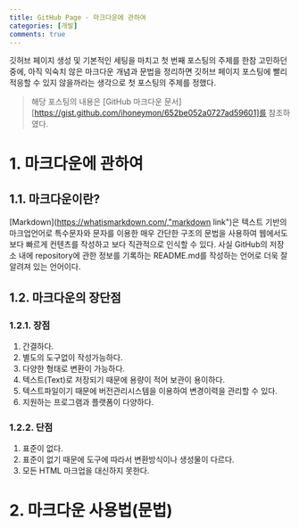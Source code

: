 ```yaml
---
title: GitHub Page - 마크다운에 관하여
categories: [개발]
comments: true
---
```


깃허브 페이지 생성 및 기본적인 세팅을 마치고 첫 번째 포스팅의 주제를 한참 고민하던 중에, 아직 익숙치 않은 마크다운 개념과 문법을 정리하면 깃허브 페이지 포스팅에 빨리 적응할 수 있지 않을까라는 생각으로 첫 포스팅의 주제를 정했다.  
> 해당 포스팅의 내용은 [GitHub 마크다운 문서][https://gist.github.com/ihoneymon/652be052a0727ad59601]를 참조하였다.  

# 1. 마크다운에 관하여
## 1.1. 마크다운이란?
[Markdown](https://whatismarkdown.com/,"markdown link")은 텍스트 기반의 마크업언어로 특수문자와 문자를 이용한 매우 간단한 구조의 문법을 사용하여 웹에서도 보다 빠르게 컨텐츠를 작성하고 보다 직관적으로 인식할 수 있다. 사실 GitHub의 저장소 내에 repository에 관한 정보를 기록하는 README.md를 작성하는 언어로 더욱 잘 알려져 있는 언어이다.
## 1.2. 마크다운의 장단점
### 1.2.1. 장점
1. 간결하다.
2. 별도의 도구없이 작성가능하다.
3. 다양한 형태로 변환이 가능하다.
4. 텍스트(Text)로 저장되기 때문에 용량이 적어 보관이 용이하다.
5. 텍스트파일이기 때문에 버전관리시스템을 이용하여 변경이력을 관리할 수 있다.
6. 지원하는 프로그램과 플랫폼이 다양하다.
### 1.2.2. 단점
1. 표준이 없다.
2. 표준이 없기 때문에 도구에 따라서 변환방식이나 생성물이 다르다.
3. 모든 HTML 마크업을 대신하지 못한다.
# 2. 마크다운 사용법(문법)
